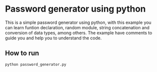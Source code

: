 # Password generator using python

This is a simple password generator using python, with this example you can learn funtion declaration, random module, string concatenation and conversion of data types, among others. The example have comments to guide you and help you to understand the code.

## How to run

`python password_generator.py`
